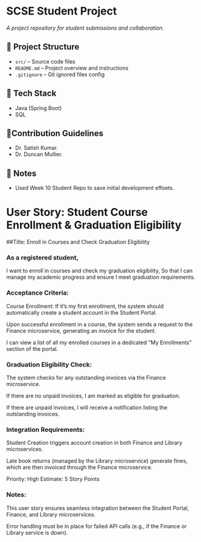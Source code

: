# SCSE Student Project
_A project repository for student submissions and collaboration._


## 📁 Project Structure
- `src/` – Source code files
- `README.md` – Project overview and instructions
- `.gitignore` – Git ignored files config

## 🚀 Tech Stack

- Java (Spring Boot)
- SQL

## 🤝Contribution Guidelines

- Dr. Satish Kumar.
- Dr. Duncan Mullier.

## 📌 Notes

- Used Week 10 Student Repo to save initial development effoets.

# User Story: Student Course Enrollment & Graduation Eligibility

##Title: Enroll in Courses and Check Graduation Eligibility


### As a registered student,
I want to enroll in courses and check my graduation eligibility,
So that I can manage my academic progress and ensure I meet graduation requirements.

### Acceptance Criteria:
Course Enrollment:
If it’s my first enrollment, the system should automatically create a student account in the Student Portal.

Upon successful enrollment in a course, the system sends a request to the Finance microservice, generating an invoice for the student.

I can view a list of all my enrolled courses in a dedicated "My Enrollments" section of the portal.

### Graduation Eligibility Check:
The system checks for any outstanding invoices via the Finance microservice.

If there are no unpaid invoices, I am marked as eligible for graduation.

If there are unpaid invoices, I will receive a notification listing the outstanding invoices.

### Integration Requirements:
Student Creation triggers account creation in both Finance and Library microservices.

Late book returns (managed by the Library microservice) generate fines, which are then invoiced through the Finance microservice.

Priority: High
Estimate: 5 Story Points

### Notes:
This user story ensures seamless integration between the Student Portal, Finance, and Library microservices.

Error handling must be in place for failed API calls (e.g., if the Finance or Library service is down).
